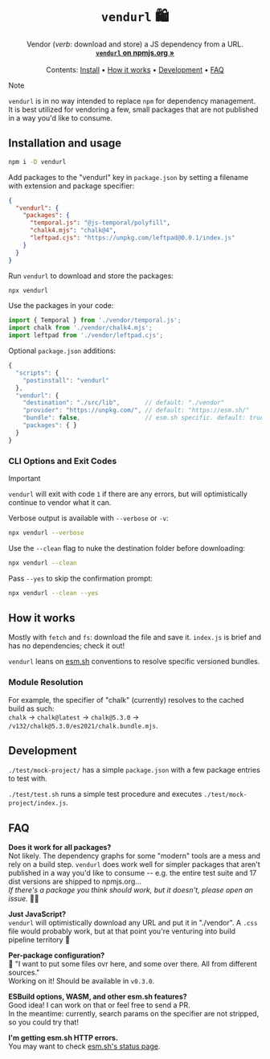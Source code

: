 <h1 align="center"><code>vendurl</code> 🛍️</h1>

<p align="center">
  Vendor (<em>verb</em>: download and store) a JS dependency from a URL.<br>
  <a href="https://www.npmjs.com/package/vendurl"><strong><code>vendurl</code> on npmjs.org »</strong></a><br>
  <br>
  Contents:
  <a href="#Installation-and-usage">Install</a>
  •
  <a href="#How-it-works">How it works</a>
  •
  <a href="#Development">Development</a>
  •
  <a href="#FAQ">FAQ</a>
</p>

> [!NOTE]  
> `vendurl` is in no way intended to replace `npm` for dependency management. It is best utilized for vendoring a few, small packages that are not published in a way you'd like to consume.

## Installation and usage

```sh
npm i -D vendurl
```

Add packages to the "vendurl" key in `package.json` by setting a filename with extension and package specifier:

```json
{
  "vendurl": {
    "packages": {
      "temporal.js": "@js-temporal/polyfill",
      "chalk4.mjs": "chalk@4",
      "leftpad.cjs": "https://unpkg.com/leftpad@0.0.1/index.js"
    }
  }
}
```

Run `vendurl` to download and store the packages:

```sh
npx vendurl
```

Use the packages in your code:

```js
import { Temporal } from './vendor/temporal.js';
import chalk from './vendor/chalk4.mjs';
import leftpad from './vendor/leftpad.cjs';
```

Optional `package.json` additions:

```js
{
  "scripts": {
    "postinstall": "vendurl"
  },
  "vendurl": {
    "destination": "./src/lib",       // default: "./vendor"
    "provider": "https://unpkg.com/", // default: "https://esm.sh/"
    "bundle": false,                  // esm.sh specific. default: true
    "packages": { }
  }
}
```

### CLI Options and Exit Codes

> [!IMPORTANT]  
> `vendurl` will exit with code `1` if there are any errors, but will optimistically continue to vendor what it can.

Verbose output is available with `--verbose` or `-v`:

```sh
npx vendurl --verbose
```

Use the `--clean` flag to nuke the destination folder before downloading:

```sh
npx vendurl --clean
```

Pass `--yes` to skip the confirmation prompt:

```sh
npx vendurl --clean --yes
```

## How it works

Mostly with `fetch` and `fs`: download the file and save it. `index.js` is brief and has no dependencies; check it out!

`vendurl` leans on [esm.sh](https://esm.sh) conventions to resolve specific versioned bundles.

### Module Resolution

For example, the specifier of "chalk" (currently) resolves to the cached build as such:  
`chalk` → `chalk@latest` → `chalk@5.3.0` → `/v132/chalk@5.3.0/es2021/chalk.bundle.mjs`.

## Development

`./test/mock-project/` has a simple `package.json` with a few package entries to test with.

`./test/test.sh` runs a simple test procedure and executes `./test/mock-project/index.js`.

## FAQ

**Does it work for all packages?**  
Not likely. The dependency graphs for some "modern" tools are a mess and rely on a build step. `vendurl` does work well for simpler packages that aren't published in a way you'd like to consume -- e.g. the entire test suite and 17 dist versions are shipped to npmjs.org...  
*If there's a package you think should work, but it doesn't, please open an issue.* 🙏🏻

**Just JavaScript?**  
`vendurl` will optimistically download any URL and put it in "./vendor". A `.css` file would probably work, but at that point you're venturing into build pipeline territory 🐉

**Per-package configuration?**  
💁 "I want to put some files ovr here, and some over there. All from different sources."  
Working on it! Should be available in `v0.3.0`.

**ESBuild options, WASM, and other esm.sh features?**  
Good idea! I can work on that or feel free to send a PR.  
In the meantime: currently, search params on the specifier are not stripped, so you could try that!

**I'm getting esm.sh HTTP errors.**  
You may want to check [esm.sh's status page](https://esm.instatus.com).
